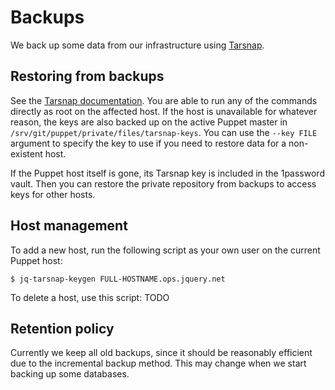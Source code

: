 # Backups

We back up some data from our infrastructure using [Tarsnap][].

[Tarsnap]: https://tarsnap.com

## Restoring from backups

See the [Tarsnap documentation][]. You are able to run any of the commands directly as root on the
affected host. If the host is unavailable for whatever reason, the keys are also backed up on the
active Puppet master in `/srv/git/puppet/private/files/tarsnap-keys`. You can use the `--key FILE`
argument to specify the key to use if you need to restore data for a non-existent host.

[Tarsnap documentation]: https://www.tarsnap.com/usage.html

If the Puppet host itself is gone, its Tarsnap key is included in the 1password vault. Then you can
restore the private repository from backups to access keys for other hosts.

## Host management

To add a new host, run the following script as your own user on the current Puppet host:
```shell-session
$ jq-tarsnap-keygen FULL-HOSTNAME.ops.jquery.net
```

To delete a host, use this script:
TODO

## Retention policy

Currently we keep all old backups, since it should be reasonably efficient due to the incremental
backup method. This may change when we start backing up some databases.

